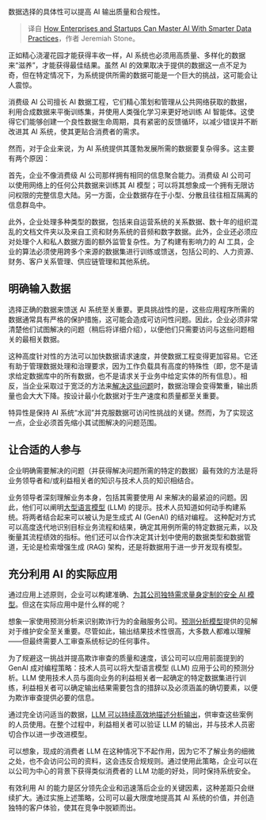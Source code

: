 
<!--
title: 企业和初创公司如何通过更智能的数据实践掌握AI
cover: https://cdn.thenewstack.io/media/2024/12/921a6cf9-eric-prouzet-rtadxj1qkty-unsplash-scaled.jpg
-->

数据选择的具体性可以提高 AI 输出质量和合规性。

> 译自 [How Enterprises and Startups Can Master AI With Smarter Data Practices](https://thenewstack.io/how-enterprises-and-startups-can-master-ai-with-smarter-data-practices/)，作者 Jeremiah Stone。

正如精心浇灌花园才能获得丰收一样，AI 系统也必须用高质量、多样化的数据来“滋养”，才能获得最佳结果。虽然 AI 的效果取决于提供的数据这一点不足为奇，但在特定情况下，为系统提供所需的数据可能是一个巨大的挑战，这可能会让人震惊。

消费级 AI 公司擅长 AI 数据工程，它们精心策划和管理从公共网络获取的数据，利用合成数据来平衡训练集，并使用人类强化学习来更好地训练 AI 智能体。这使得它们能够创建一个良性数据生命周期，具有紧密的反馈循环，以减少错误并不断改进其 AI 系统，使其更贴合消费者的需求。

然而，对于企业来说，为 AI 系统提供其蓬勃发展所需的数据要复杂得多。这主要有两个原因：

首先，企业不像消费级 AI 公司那样拥有相同的信息聚合能力。消费级 AI 公司可以使用网络上的任何公共数据来训练其 AI 模型；可以将其想象成一个拥有无限访问权限的完整信息大陆。另一方面，企业数据存在于小型、分散且往往相互隔离的信息群岛中。

此外，企业处理多种类型的数据，包括来自运营系统的关系数据、数十年的组织混乱的文档文件夹以及来自工资和财务系统的音频和数字数据。此外，企业还必须应对处理个人和私人数据方面的额外监管复杂性。为了构建有影响力的 AI 工具，企业的算法必须使用跨多个来源的数据集进行训练或馈送，包括公司的、人力资源、财务、客户关系管理、供应链管理和其他系统。

## 明确输入数据

选择正确的数据来馈送 AI 系统至关重要。更具挑战性的是，这些应用程序所需的数据通常具有严格的保护措施，这可能会造成可访问性问题。因此，企业必须非常清楚他们试图解决的问题（稍后将详细介绍），以便他们只需要访问与这些问题相关的最相关数据。

这种高度针对性的方法可以加快数据请求速度，并使数据工程变得更加容易。它还有助于管理数据处理和治理要求，因为工作负载具有高度的特殊性（即，您不是请求给定数据库中的所有数据，也不是请求关于业务中给定实体的所有信息）。相反，当企业采取过于宽泛的方法来[解决这些问题](https://thenewstack.io/the-future-of-sql-conversational-hands-on-problem-solving/)时，数据治理会变得繁重，输出质量也会大大下降。按设计最小化数据对于生产速度和质量都至关重要。

特异性是保持 AI 系统“水润”并克服数据可访问性挑战的关键。然而，为了实现这一点，企业必须首先缩小其试图解决的问题范围。

## 让合适的人参与

企业明确需要解决的问题（并获得解决问题所需的特定的数据）最有效的方法是将业务领导者和/或利益相关者的知识与技术人员的知识相结合。

业务领导者深刻理解业务本身，包括其需要使用 AI 来解决的最紧迫的问题。因此，他们可以阐明[大型语言模型](https://thenewstack.io/why-large-language-models-wont-replace-human-coders/) (LLM) 的提示。技术人员知道如何动手构建系统。将两者结合起来可以被认为是生成式 AI (GenAI) 的结对编程。
这种配对方式可以高度迭代地识别目标业务流程和结果，确定其用例所需的特定数据元素，以及衡量其流程绩效的指标。他们还可以合作决定其计划中使用的数据类型和数据管道，无论是检索增强生成 (RAG) 架构，还是将数据用于进一步开发现有模型。

## 充分利用 AI 的实际应用

通过应用上述原则，企业可以构建准确、[为其公司独特需求量身定制的安全 AI 模型](https://thenewstack.io/security-needs-create-more-work-for-open-source-maintainers/)。但这在实际应用中是什么样的呢？

想象一家使用预测分析来识别欺诈行为的金融服务公司。[预测分析模型](https://thenewstack.io/transform-predictive-analytics-with-time-series-language-models/)提供的见解对于维护安全至关重要。尽管如此，输出结果技术性很高，大多数人都难以理解——但最终需要人工审查系统标记的任何事件。

为了规避这一挑战并提高欺诈审查的质量和速度，该公司可以应用前面提到的 GenAI 成对编程策略：技术人员可以将大型语言模型 (LLM) 应用于公司的预测分析。LLM 使用技术人员与面向业务的利益相关者一起确定的特定数据集进行训练，利益相关者可以确定输出结果需要包含的措辞以及必须涵盖的确切要素，以便为欺诈审查提供必要的信息。

通过完全访问适当的数据，[LLM 可以持续高效地描述分析输出](https://thenewstack.io/improving-llm-output-by-combining-rag-and-fine-tuning/)，供审查这些案例的人员使用。在整个过程中，利益相关者可以验证 LLM 的输出，并与技术人员密切合作以进一步改进模型。

可以想象，现成的消费者 LLM 在这种情况下不起作用，因为它不了解业务的细微之处，也不会访问公司的资料，这会违反合规规则。通过使用此策略，企业可以在以公司为中心的背景下获得类似消费者的 LLM 功能的好处，同时保持系统安全。

有效利用 AI 的能力是区分领先企业和迅速落后企业的关键因素，这种差距只会继续扩大。通过实施上述策略，公司可以最大限度地提高其 AI 系统的价值，并创造独特的客户体验，使其在竞争中脱颖而出。
